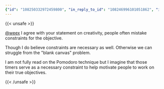 ```yaml
---
{"id": "108250332972459800", "in_reply_to_id": "108246996101051862", "in_reply_to_account_id": "107425809584853654", "sensitive": false, "spoiler_text": "", "visibility": "unlisted", "language": "en", "replies_count": 0, "reblogs_count": 0, "favourites_count": 0, "edited_at": null, "reblog": null, "application": null, "account": {"id": "108219415927856966", "username": "brozek", "acct": "brozek", "display_name": "Brandon Rozek", "url": "https://fosstodon.org/@brozek", "uri": "https://fosstodon.org/users/brozek", "avatar": "https://cdn.fosstodon.org/accounts/avatars/108/219/415/927/856/966/original/bae9f46f23936e79.jpg", "avatar_static": "https://cdn.fosstodon.org/accounts/avatars/108/219/415/927/856/966/original/bae9f46f23936e79.jpg", "header": "https://fosstodon.org/headers/original/missing.png", "header_static": "https://fosstodon.org/headers/original/missing.png", "noindex": true, "roles": []}, "media_attachments": [], "mentions": [{"id": "107425809584853654", "username": "weex", "url": "https://fosstodon.org/@weex", "acct": "weex"}], "tags": [], "emojis": [], "card": null, "poll": null, "syndication": "https://fosstodon.org/@brozek/108250332972459800", "date": "2022-05-05T16:43:16.777Z"}
---
```

{{< unsafe >}}
<p><span class="h-card" translate="no"><a href="https://fosstodon.org/@weex" class="u-url mention">@<span>weex</span></a></span> I agree with your statement on creativity, people often mistake constraints for the objective.</p><p>Though I do believe constraints are necessary as well. Otherwise we can struggle from the &quot;blank canvas&quot; problem.</p><p>I am not fully read on the Pomodoro technique but I imagine that those timers serve as a necessary constraint to help motivate people to work on their true objectives.</p>
{{< /unsafe >}}

